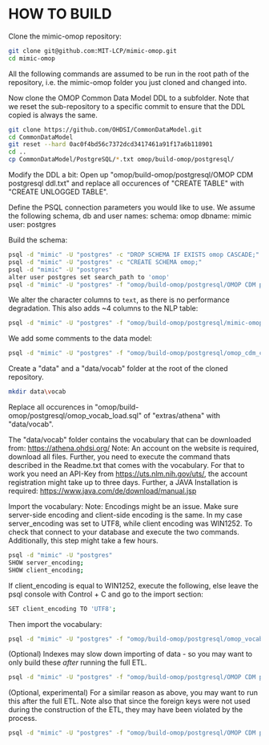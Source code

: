 HOW TO BUILD
============

Clone the mimic-omop repository:

```bash
git clone git@github.com:MIT-LCP/mimic-omop.git
cd mimic-omop
```

All the following commands are assumed to be run in the root path of the repository, i.e. the mimic-omop folder you just cloned and changed into.

Now clone the OMOP Common Data Model DDL to a subfolder. Note that we reset the sub-repository to a specific commit to ensure that the DDL copied is always the same.

```bash
git clone https://github.com/OHDSI/CommonDataModel.git
cd CommonDataModel
git reset --hard 0ac0f4bd56c7372dcd3417461a91f17a6b118901
cd ..
cp CommonDataModel/PostgreSQL/*.txt omop/build-omop/postgresql/
```

Modify the DDL a bit:
Open up "omop/build-omop/postgresql/OMOP CDM postgresql ddl.txt" and replace all occurences of "CREATE TABLE" with "CREATE UNLOGGED TABLE".

Define the PSQL connection parameters you would like to use.
We assume the following schema, db and user names:
schema: omop
dbname: mimic
user: postgres

Build the schema:

```bash
psql -d "mimic" -U "postgres" -c "DROP SCHEMA IF EXISTS omop CASCADE;"
psql -d "mimic" -U "postgres" -c "CREATE SCHEMA omop;"
psql -d "mimic" -U "postgres"
alter user postgres set search_path to 'omop'
psql -d "mimic" -U "postgres" -f "omop/build-omop/postgresql/OMOP CDM postgresql ddl.txt"
```

We alter the character columns to `text`, as there is no performance degradation. This also adds ~4 columns to the NLP table:

```bash
psql -d "mimic" -U "postgres" -f "omop/build-omop/postgresql/mimic-omop-alter.sql"
```

We add some comments to the data model:

```bash
psql -d "mimic" -U "postgres" -f "omop/build-omop/postgresql/omop_cdm_comments.sql"
```
Create a "data" and a "data/vocab" folder at the root of the cloned repository.

```bash
mkdir data\vocab
```

Replace all occurences in "omop/build-omop/postgresql/omop_vocab_load.sql" of "extras/athena" with "data/vocab". 

The "data/vocab" folder contains the vocabulary that can be downloaded from: https://athena.ohdsi.org/
Note: An account on the website is required, download all files. Further, you need to execute the command thats described in the Readme.txt that comes with the vocabulary. For that to work you need an API-Key from https://uts.nlm.nih.gov/uts/, the account registration might take up to three days. Further, a JAVA Installation is required: https://www.java.com/de/download/manual.jsp

Import the vocabulary:
Note: Encodings might be an issue. Make sure server-side encoding and client-side encoding is the same. In my case server_encoding was set to UTF8, while client encoding was WIN1252. To check that connect to your database and execute the two commands.
Additionally, this step might take a few hours.

```bash
psql -d "mimic" -U "postgres"
SHOW server_encoding;
SHOW client_encoding;
```

If client_encoding is equal to WIN1252, execute the following, else leave the psql console with Control + C and go to the import section:

```bash
SET client_encoding TO 'UTF8';
```

Then import the vocabulary:

```bash
psql -d "mimic" -U "postgres" -f "omop/build-omop/postgresql/omop_vocab_load.sql"
```

(Optional) Indexes may slow down importing of data - so you may want to only build these *after* running the full ETL.

```bash
psql -d "mimic" -U "postgres" -f "omop/build-omop/postgresql/OMOP CDM postgresql indexes.txt"
```

(Optional, experimental) For a similar reason as above, you may want to run this after the full ETL. Note also that since the foreign keys were not used during the construction of the ETL, they may have been violated by the process.

```bash
psql -d "mimic" -U "postgres" -f "omop/build-omop/postgresql/OMOP CDM postgresql constraints.txt"
```
